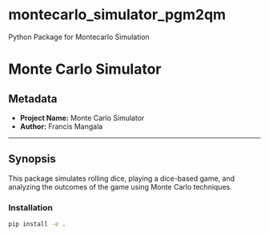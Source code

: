 # montecarlo_simulator_pgm2qm
Python Package for Montecarlo Simulation

# Monte Carlo Simulator

## Metadata

- **Project Name:** Monte Carlo Simulator
- **Author:** Francis Mangala  

---

## Synopsis

This package simulates rolling dice, playing a dice-based game, and analyzing the outcomes of the game using Monte Carlo techniques.

### Installation

```bash
pip install -e .
